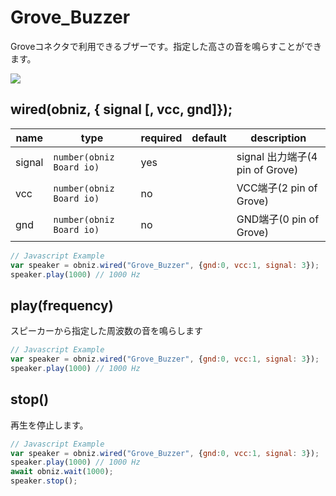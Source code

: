 # Grove_Buzzer

Groveコネクタで利用できるブザーです。指定した高さの音を鳴らすことができます。

![](image.jpg)

## wired(obniz,  { signal [, vcc, gnd]});


name | type | required | default | description
--- | --- | --- | --- | ---
signal | `number(obniz Board io)` | yes |  &nbsp; | signal 出力端子(4 pin of Grove)
vcc | `number(obniz Board io)` | no |  &nbsp; | VCC端子(2 pin of Grove)
gnd | `number(obniz Board io)` | no |  &nbsp; | GND端子(0 pin of Grove)


```Javascript
// Javascript Example
var speaker = obniz.wired("Grove_Buzzer", {gnd:0, vcc:1, signal: 3});
speaker.play(1000) // 1000 Hz
```

## play(frequency)

スピーカーから指定した周波数の音を鳴らします

```Javascript
// Javascript Example
var speaker = obniz.wired("Grove_Buzzer", {gnd:0, vcc:1, signal: 3});
speaker.play(1000) // 1000 Hz
```

## stop()

再生を停止します。

```Javascript
// Javascript Example
var speaker = obniz.wired("Grove_Buzzer", {gnd:0, vcc:1, signal: 3});
speaker.play(1000) // 1000 Hz
await obniz.wait(1000);
speaker.stop();
```